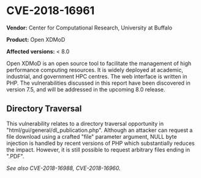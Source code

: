 # CVE-2018-16961

**Vendor:** Center for Computational Research, University at Buffalo

**Product:** Open XDMoD

**Affected versions:** < 8.0

Open XDMoD is an open source tool to facilitate the management of high performance computing resources. It is widely deployed at academic, industrial, and government HPC centres. The web interface is written in PHP. The vulnerabilities discussed in this report have been discovered in version 7.5, and will be addressed in the upcoming 8.0 release.

## Directory Traversal

This vulnerability relates to a directory traversal opportunity in "html/gui/general/dl_publication.php". Although an attacker can request a file download using a crafted "file" parameter argument, NULL byte injection is handled by recent versions of PHP which substantially reduces the impact. However, it is still possible to request arbitrary files ending in ".PDF".

*See also CVE-2018-16988, CVE-2018-16960.*
